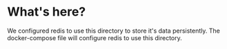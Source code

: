 # What's here?

We configured redis to use this directory to store it's data persistently.
The docker-compose file will configure redis to use this directory.

